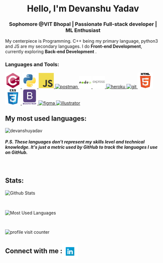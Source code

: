 <h1 align="center">Hello, I'm Devanshu Yadav </h1>
<h3 align="center">Sophomore @VIT Bhopal | Passionate Full-stack developer | ML Enthusiast</h3>

My centerpiece is Programming. C++ being my primary language, python3 and JS are my secondary languages. I do **Front-end Development**, currently exploring **Back-end Development** .

<h3 align="left">Languages and Tools:</h3>
<p align="left"> <a href="https://www.w3schools.com/cpp/" target="_blank"> <img src="https://raw.githubusercontent.com/devicons/devicon/master/icons/cplusplus/cplusplus-original.svg" alt="cplusplus" height="50"/></a><a href="https://www.python.org" target="_blank"> <img src="https://raw.githubusercontent.com/devicons/devicon/master/icons/python/python-original.svg" alt="python" height="50"/> </a><a href="https://developer.mozilla.org/en-US/docs/Web/JavaScript" target="_blank"> <img src="https://raw.githubusercontent.com/devicons/devicon/master/icons/javascript/javascript-original.svg" alt="javascript" height="50"/> </a> <a href="https://postman.com" target="_blank"> <img src="https://www.vectorlogo.zone/logos/getpostman/getpostman-icon.svg" alt="postman" width="40" height="40"/> </a> <a href="https://nodejs.org" target="_blank"> <img src="https://raw.githubusercontent.com/devicons/devicon/master/icons/nodejs/nodejs-original-wordmark.svg" alt="nodejs" width="40" height="40"/> </a> <a href="https://expressjs.com" target="_blank"> <img src="https://raw.githubusercontent.com/devicons/devicon/master/icons/express/express-original-wordmark.svg" alt="express" width="40" height="40"/>  <a href="https://heroku.com" target="_blank"> <img src="https://www.vectorlogo.zone/logos/heroku/heroku-icon.svg" alt="heroku" width="40" height="40"/> </a> </a> <a href="https://git-scm.com/" target="_blank"> <img src="https://www.vectorlogo.zone/logos/git-scm/git-scm-icon.svg" alt="git" height="50"/> </a><a href="https://www.w3.org/html/" target="_blank"> <img src="https://raw.githubusercontent.com/devicons/devicon/master/icons/html5/html5-original-wordmark.svg" alt="html5" height="50"/> </a><a href="https://www.w3schools.com/css/" target="_blank"> <img src="https://raw.githubusercontent.com/devicons/devicon/master/icons/css3/css3-original-wordmark.svg" alt="css3" height="50"/> </a> <a href="https://getbootstrap.com" target="_blank"> <img src="https://raw.githubusercontent.com/devicons/devicon/master/icons/bootstrap/bootstrap-plain-wordmark.svg" alt="bootstrap" height="50"/> </a> <a href="https://www.figma.com/" target="_blank"> <img src="https://www.vectorlogo.zone/logos/figma/figma-icon.svg" alt="figma" height="50"/> </a>   <a href="https://www.adobe.com/in/products/illustrator.html" target="_blank"> <img src="https://www.vectorlogo.zone/logos/adobe_illustrator/adobe_illustrator-icon.svg" alt="illustrator"height="50"/> </a>   </p>

<p><h2>My most used languages:</h2><img src="https://github-readme-stats.vercel.app/api/top-langs?username=devanshuyadav&show_icons=true&locale=en&layout=compact&theme=graywhite" alt="devanshuyadav"></p>
<h5>P.S. These languages don't represent my skills level and technical knowledge. It's just a metric used by GitHub to track the languages I use on GitHub.</h5>
<br>
<h2>Stats:</h2>
<p><img align="center" src="https://github-readme-stats.vercel.app/api?username=devanshuyadav&show_icons=true&theme=graywhite" alt="Github Stats" /></p>
<br>
<p><img align="center" src="https://camo.githubusercontent.com/30974bc8ad9f9bd8b492cbeadd81b2a0eba18a413e35f438f8b14697fda50512/68747470733a2f2f6769746875622d726561646d652d73747265616b2d73746174732e6865726f6b756170702e636f6d2f3f757365723d646576616e736875796164617626" alt="Most Used Languages" /></p>
<br>
<p align="left"> <img src="https://komarev.com/ghpvc/?username=devanshuyadav&label=Profile%20views&style=flat&color=1a1b27" alt="profile visit counter" /> </p>

<h2>Connect with me :<a href="https://www.linkedin.com/in/devanshu-yadav-1635991b4/" target="blank"><img src="assets/linkedin.svg" alt="LinkedIn" height="50" valign="middle"></a>
